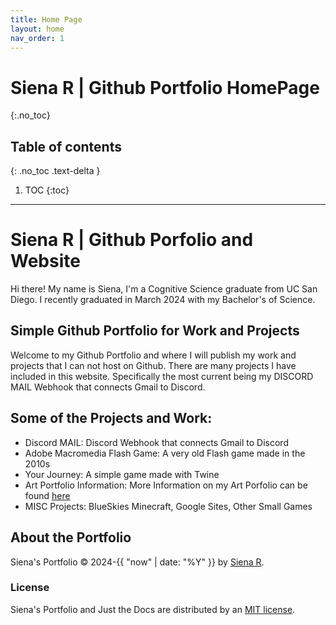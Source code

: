 ```yaml
---
title: Home Page
layout: home
nav_order: 1
---
```

# Siena R | Github Portfolio HomePage
{:.no_toc}

## Table of contents
{: .no_toc .text-delta }

1. TOC
{:toc}

---

# Siena R | Github Porfolio and Website
Hi there! My name is Siena, I'm a Cognitive Science graduate from UC San Diego. I recently graduated in March 2024 with my Bachelor's of Science.

## Simple Github Portfolio for Work and Projects
Welcome to my Github Portfolio and where I will publish my work and projects that I can not host on Github. There are many projects I have included in this website. Specifically the most current being my DISCORD MAIL Webhook that connects Gmail to Discord. 

## Some of the Projects and Work:

 - Discord MAIL: Discord Webhook that connects Gmail to Discord
 - Adobe Macromedia Flash Game: A very old Flash game made in the 2010s
 - Your Journey: A simple game made with Twine
 - Art Portfolio Information: More Information on my Art Porfolio can be found [here](https://github.com/BellaIngenue/AngelDemonArtwork)
 - MISC Projects: BlueSkies Minecraft, Google Sites, Other Small Games


## About the Portfolio

Siena's Portfolio &copy; 2024-{{ "now" | date: "%Y" }} by [Siena R](https://sienasrivera.website).

### License

Siena's Portfolio and Just the Docs are distributed by an [MIT license](https://github.com/just-the-docs/just-the-docs/tree/main/LICENSE).